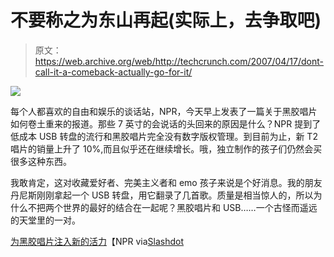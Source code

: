 # 不要称之为东山再起(实际上，去争取吧)

> 原文：<https://web.archive.org/web/http://techcrunch.com/2007/04/17/dont-call-it-a-comeback-actually-go-for-it/>

![](img/2e07fac59e9776dbcb69a2d69b301ae6.png)

每个人都喜欢的自由和娱乐的谈话站，NPR，今天早上发表了一篇关于黑胶唱片如何卷土重来的报道。那些 7 英寸的会说话的头回来的原因是什么？NPR 提到了低成本 USB 转盘的流行和黑胶唱片完全没有数字版权管理。到目前为止，新 T2 唱片的销量上升了 10%,而且似乎还在继续增长。哦，独立制作的孩子们仍然会买很多这种东西。

我敢肯定，这对收藏爱好者、完美主义者和 emo 孩子来说是个好消息。我的朋友丹尼斯刚刚拿起一个 USB 转盘，用它翻录了几首歌。质量是相当惊人的，所以为什么不把两个世界的最好的结合在一起呢？黑胶唱片和 USB……一个古怪而遥远的天堂里的一对。

[为黑胶唱片注入新的活力](https://web.archive.org/web/20160925012728/http://www.npr.org/templates/story/story.php?storyId=9598796)【NPR via[Slashdot](https://web.archive.org/web/20160925012728/http://hardware.slashdot.org/article.pl?sid=07/04/16/2239256&from=rss)
